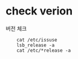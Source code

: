 check verion
============
버전 체크

```
    cat /etc/issuse
    lsb_release -a
    cat /etc/*release -a
```
